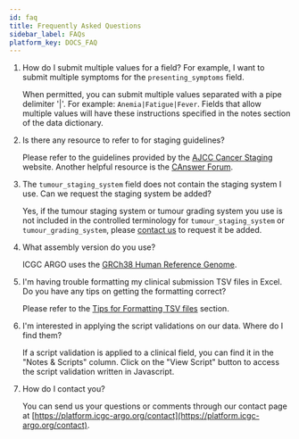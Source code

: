 ```yaml
---
id: faq
title: Frequently Asked Questions
sidebar_label: FAQs
platform_key: DOCS_FAQ
---
```


1. How do I submit multiple values for a field? For example, I want to submit multiple symptoms for the `presenting_symptoms` field.

   When permitted, you can submit multiple values separated with a pipe delimiter '|'. For example: `Anemia|Fatigue|Fever`. Fields that allow multiple values will have these instructions specified in the notes section of the data dictionary.

2. Is there any resource to refer to for staging guidelines?

   Please refer to the guidelines provided by the [AJCC Cancer Staging](https://cancerstaging.org/Pages/default.aspx) website. Another helpful resource is the [CAnswer Forum](http://cancerbulletin.facs.org/forums/).

3. The `tumour_staging_system` field does not contain the staging system I use. Can we request the staging system be added?

   Yes, if the tumour staging system or tumour grading system you use is not included in the controlled terminology for `tumour_staging_system` or `tumour_grading_system`, please [contact us](https://platform.icgc-argo.org/contact) to request it be added.

4. What assembly version do you use?

   ICGC ARGO uses the [GRCh38 Human Reference Genome](https://www.ncbi.nlm.nih.gov/assembly/GCF_000001405.26/).

5. I'm having trouble formatting my clinical submission TSV files in Excel. Do you have any tips on getting the formatting correct?

   Please refer to the [Tips for Formatting TSV files](/docs/submission/submitting-clinical-data#tips-for-formatting-tsv-files) section.

6. I'm interested in applying the script validations on our data. Where do I find them?

   If a script validation is applied to a clinical field, you can find it in the "Notes & Scripts" column. Click on the "View Script" button to access the script validation written in Javascript.

7. How do I contact you?

   You can send us your questions or comments through our contact page at [https://platform.icgc-argo.org/contact](https://platform.icgc-argo.org/contact).
